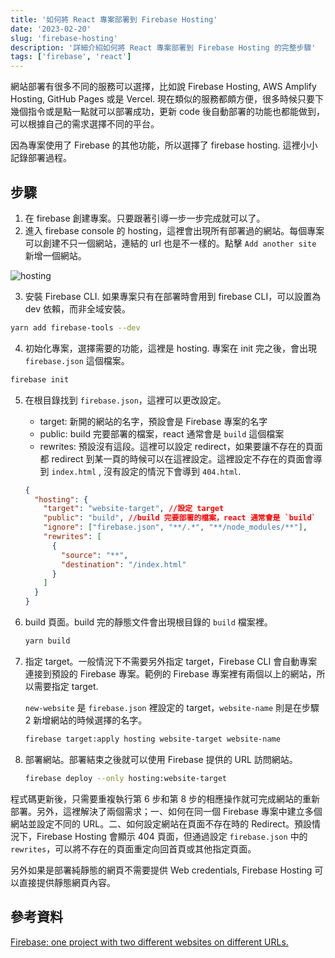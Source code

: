 ```yaml
---
title: '如何將 React 專案部署到 Firebase Hosting'
date: '2023-02-20'
slug: 'firebase-hosting'
description: '詳細介紹如何將 React 專案部署到 Firebase Hosting 的完整步驟'
tags: ['firebase', 'react']
---
```


網站部署有很多不同的服務可以選擇，比如說 Firebase Hosting, AWS Amplify Hosting, GitHub Pages 或是 Vercel. 現在類似的服務都頗方便，很多時候只要下幾個指令或是點一點就可以部署成功，更新 code 後自動部署的功能也都能做到，可以根據自己的需求選擇不同的平台。

因為專案使用了 Firebase 的其他功能，所以選擇了 firebase hosting. 這裡小小記錄部署過程。

## 步驟

1. 在 firebase 創建專案。只要跟著引導一步一步完成就可以了。
2. 進入 firebase console 的 hosting，這裡會出現所有部署過的網站。每個專案可以創建不只一個網站，連結的 url 也是不一樣的。點擊 `Add another site` 新增一個網站。

![hosting](/images/hosting.png)

3. 安裝 Firebase CLI. 如果專案只有在部署時會用到 firebase CLI，可以設置為 dev 依賴，而非全域安裝。

```bash
yarn add firebase-tools --dev
```

4. 初始化專案，選擇需要的功能，這裡是 hosting. 專案在 init 完之後，會出現 `firebase.json` 這個檔案。

```bash
firebase init
```

5. 在根目錄找到 `firebase.json`，這裡可以更改設定。

   - target: 新開的網站的名字，預設會是 Firebase 專案的名字
   - public: build 完要部署的檔案，react 通常會是 `build` 這個檔案
   - rewrites: 預設沒有這段。這裡可以設定 redirect，如果要讓不存在的頁面都 redirect 到某一頁的時候可以在這裡設定。這裡設定不存在的頁面會導到 `index.html` , 沒有設定的情況下會導到 `404.html`.

   ```json
   {
     "hosting": {
       "target": "website-target", //設定 target
       "public": "build", //build 完要部署的檔案，react 通常會是 `build`
       "ignore": ["firebase.json", "**/.*", "**/node_modules/**"],
       "rewrites": [
         {
           "source": "**",
           "destination": "/index.html"
         }
       ]
     }
   }
   ```

6. build 頁面。build 完的靜態文件會出現根目錄的 `build` 檔案裡。

   ```bash
   yarn build
   ```

7. 指定 target。一般情況下不需要另外指定 target，Firebase CLI 會自動專案連接到預設的 Firebase 專案。範例的 Firebase 專案裡有兩個以上的網站，所以需要指定 target.

   `new-website` 是 `firebase.json` 裡設定的 target，`website-name` 則是在步驟 2 新增網站的時候選擇的名字。

   ```bash
   firebase target:apply hosting website-target website-name
   ```

8. 部署網站。部署結束之後就可以使用 Firebase 提供的 URL 訪問網站。

   ```bash
   firebase deploy --only hosting:website-target
   ```

程式碼更新後，只需要重複執行第 6 步和第 8 步的相應操作就可完成網站的重新部署。另外，這裡解決了兩個需求；一、如何在同一個 Firebase 專案中建立多個網站並設定不同的 URL。二、如何設定網站在頁面不存在時的 Redirect。預設情況下，Firebase Hosting 會顯示 404 頁面，但通過設定 `firebase.json` 中的 `rewrites`，可以將不存在的頁面重定向回首頁或其他指定頁面。

另外如果是部署純靜態的網頁不需要提供 Web credentials, Firebase Hosting 可以直接提供靜態網頁內容。

## 參考資料

[Firebase: one project with two different websites on different URLs.](https://tintinve.medium.com/deploy-two-web-site-web-apps-on-a-single-firebase-project-1f87ce4ae77e)
